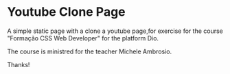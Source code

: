 # Youtube Clone Page

A simple static page with a clone a youtube page,for exercise for the course "Formação CSS Web Developer" for the platform Dio.

The course is ministred for the teacher Michele Ambrosio.

Thanks!